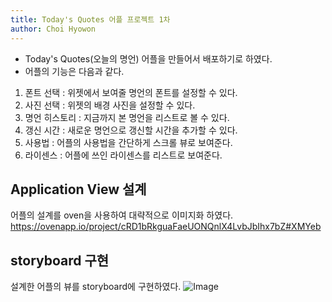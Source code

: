```yaml
---
title: Today's Quotes 어플 프로젝트 1차
author: Choi Hyowon
---
```

* Today's Quotes(오늘의 명언) 어플을 만들어서 배포하기로 하였다.
* 어플의 기능은 다음과 같다.
1. 폰트 선택 : 위젯에서 보여줄 명언의 폰트를 설정할 수 있다.
2. 사진 선택 : 위젯의 배경 사진을 설정할 수 있다.
3. 명언 히스토리 : 지금까지 본 명언을 리스트로 볼 수 있다.
4. 갱신 시간 : 새로운 명언으로 갱신할 시간을 추가할 수 있다.
5. 사용법 : 어플의 사용법을 간단하게 스크롤 뷰로 보여준다.
6. 라이센스 : 어플에 쓰인 라이센스를 리스트로 보여준다.

## Application View 설계
어플의 설계를 oven을 사용하여 대략적으로 이미지화 하였다.
https://ovenapp.io/project/cRD1bRkguaFaeUONQnlX4LvbJbIhx7bZ#XMYeb

## storyboard 구현
설계한 어플의 뷰를 storyboard에 구현하였다.
![Image](/images/TodayQuotes_storyboard.png)